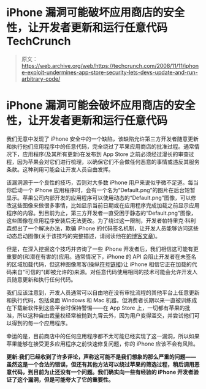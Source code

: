 # iPhone 漏洞可能破坏应用商店的安全性，让开发者更新和运行任意代码 TechCrunch

> 原文：<https://web.archive.org/web/https://techcrunch.com/2008/11/11/iphone-exploit-undermines-app-store-security-lets-devs-update-and-run-arbitrary-code/>

# iPhone 漏洞可能会破坏应用商店的安全性，让开发者更新和运行任意代码

我们无意中发现了 iPhone 安全中的一个缺陷，该缺陷允许第三方开发者随意更新和执行他们应用程序中的任意代码，完全绕过了苹果应用商店的批准过程。通常情况下，应用程序(及其所有更新)在发布到 App Store 之前必须经过漫长的审查过程，因为苹果会对它们进行梳理，以确保它们不会做任何恶意的事情或违反其服务条款。这种利用可能会让开发人员自由发挥。

该漏洞源于一个良性的技巧，否则对大多数 iPhone 用户来说似乎微不足道。每当你启动一个 iPhone 应用程序时，会有一个名为“Default.png”的图片在后台短暂显示。苹果公司内部开发的应用程序可以使用动态的“Default.png”图像，可以修改这些图像来做很多事情，比如显示当前日期或在应用程序完成加载之前显示应用程序的内容。到目前为止，第三方开发者一直受困于静态的“Default.png”图像，这些图像在应用程序安装后无法更改。为了绕过这一限制，开发者帕特里克·科利森想出了一个解决办法，欺骗 iPhone 的代码签名机制，让开发人员能够访问这些动态启动图像(关于该技巧的完整描述，请阅读他在[的博客文章](https://web.archive.org/web/20221006203715/http://collison.ie/blog/2008/11/dynamic-defaultpng-files-on-the-iphone))。

但是，在深入挖掘这个技巧并咨询了一些 iPhone 开发者后，我们相信这可能有更重要的(和潜在有害的)应用。通常情况下，iPhone 的 API 会阻止开发者在未签名的区域加载代码，但这种图像黑客(操纵[符号链接](https://web.archive.org/web/20221006203715/http://en.wikipedia.org/wiki/Symbolic_link))让 iPhone 相信它正在加载的代码来自“可信的”(即被允许的)来源。对任意代码使用相同的技术可能会允许开发人员随意更新和执行任何代码。

我们应该注意到，开发人员通常可以自由地在没有审批流程的其他平台上任意更新和执行代码，包括桌面 Windows 和 Mac 机器。但消费者长期以来一直被训练成在下载新软件到这些平台时保持警惕——在 App Store 上，一切都有苹果的批准，所以这种自由裁量权经常被抛到九霄云外，因为用户变得滥交，并尝试他们可以得到的每一个应用程序。

幸运的是，目前商店中的任何应用程序都不太可能已经实现了这一漏洞，所以如果苹果能够在接受更多应用程序之前快速修复问题，你的 iPhone 应该不会有风险。

**更新:我们已经收到了许多评论，声称这可能不是我们想象的那么严重的问题——虽然这是一个合法的错误，但还有其他方法可以绕过苹果的筛选过程，稍后调用恶意代码，到目前为止还没有一个问题。我们确实向一些有经验的 iPhone 开发者验证了这个漏洞，但是可能夸大了它的重要性。**